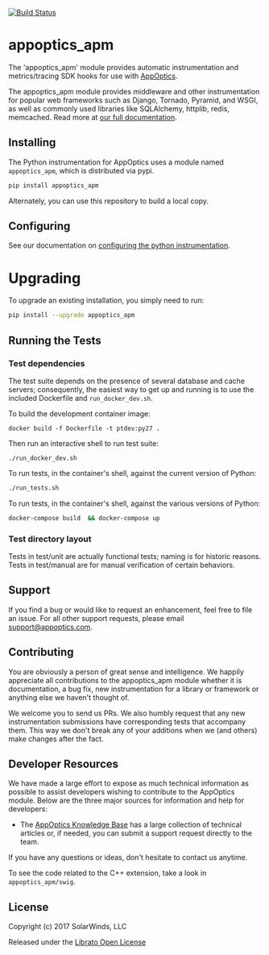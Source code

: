[![Build Status](https://travis-ci.com/librato/python-appoptics.svg?token=hJPGuB4cPyioy5R8LBV9&branch=ci)](https://travis-ci.com/librato/python-appoptics)

# appoptics_apm

The 'appoptics_apm' module provides automatic instrumentation and metrics/tracing SDK hooks for use with [AppOptics](https://appoptics.com).

The appoptics_apm module provides middleware and other instrumentation for popular web frameworks such as Django, Tornado, Pyramid, and WSGI, as well as commonly used libraries like SQLAlchemy, httplib, redis, memcached.  Read more at [our full documentation](https://docs.appoptics.com/kb/apm_tracing/python/).


## Installing

The Python instrumentation for AppOptics uses a module named `appoptics_apm`, which is distributed via pypi.

```sh
pip install appoptics_apm
```

Alternately, you can use this repository to build a local copy.

## Configuring

See our documentation on [configuring the python instrumentation](https://docs.appoptics.com/kb/apm_tracing/python/configure/).

# Upgrading

To upgrade an existing installation, you simply need to run:

```sh
pip install --upgrade appoptics_apm 
```

## Running the Tests

### Test dependencies

The test suite depends on the presence of several database and cache servers; consequently, the easiest way to get up and running is to use the included Dockerfile and `run_docker_dev.sh`.

To build the development container image:
```
docker build -f Dockerfile -t ptdev:py27 .
```

Then run an interactive shell to run test suite:
```
./run_docker_dev.sh
```

To run tests, in the container's shell, against the current version of Python:
```sh
./run_tests.sh
```

To run tests, in the container's shell, against the various versions of Python:
```sh
docker-compose build  && docker-compose up
```

### Test directory layout

Tests in test/unit are actually functional tests; naming is for historic
reasons.  Tests in test/manual are for manual verification of certain
behaviors.

## Support

If you find a bug or would like to request an enhancement, feel free to file
an issue. For all other support requests, please email support@appoptics.com.

## Contributing

You are obviously a person of great sense and intelligence. We happily
appreciate all contributions to the appoptics_apm module whether it is documentation,
a bug fix, new instrumentation for a library or framework or anything else
we haven't thought of.

We welcome you to send us PRs. We also humbly request that any new
instrumentation submissions have corresponding tests that accompany
them. This way we don't break any of your additions when we (and others)
make changes after the fact.

## Developer Resources

We have made a large effort to expose as much technical information
as possible to assist developers wishing to contribute to the AppOptics module.
Below are the three major sources for information and help for developers:

* The [AppOptics Knowledge Base](https://docs.appoptics.com/)
has a large collection of technical articles or, if needed, you can submit a
support request directly to the team.

If you have any questions or ideas, don't hesitate to contact us anytime.

To see the code related to the C++ extension, take a look in `appoptics_apm/swig`.

## License

Copyright (c) 2017 SolarWinds, LLC

Released under the [Librato Open License](http://docs.appoptics.com/Instrumentation/librato-open-license.html)
